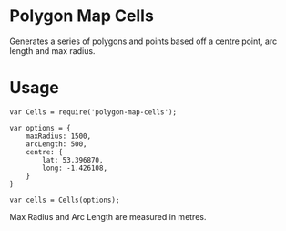 # Polygon Map Cells

Generates a series of polygons and points based off a centre point, arc length and max radius.

# Usage

```
var Cells = require('polygon-map-cells');

var options = {
    maxRadius: 1500,
    arcLength: 500,
    centre: {
        lat: 53.396870,
        long: -1.426108,
    }
}

var cells = Cells(options);
```

Max Radius and Arc Length are measured in metres.
